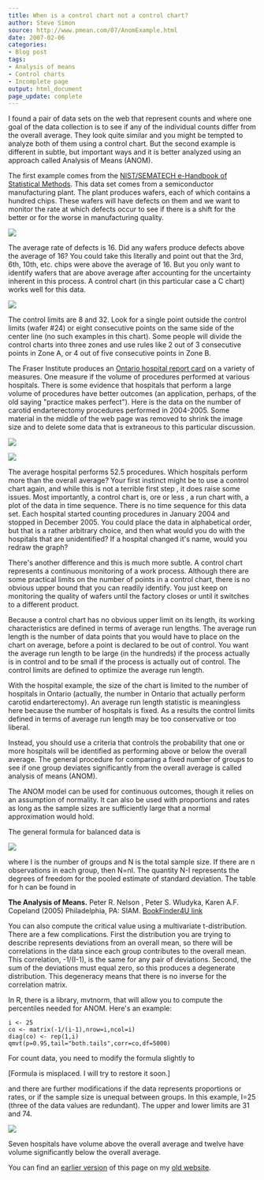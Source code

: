 ```yaml
---
title: When is a control chart not a control chart?
author: Steve Simon
source: http://www.pmean.com/07/AnomExample.html
date: 2007-02-06
categories:
- Blog post
tags:
- Analysis of means
- Control charts
- Incomplete page
output: html_document
page_update: complete
---
```


I found a pair of data sets on the web that represent counts and where one goal of the data collection is to see if any of the individual counts differ from the overall average. They look quite similar and you might be tempted to analyze both of them using a control chart. But the second example is different in subtle, but important ways and it is better analyzed using an approach called Analysis of Means (ANOM).

The first example comes from the [NIST/SEMATECH e-Handbook of Statistical Methods][nis1]. This data set comes from a semiconductor manufacturing plant. The plant produces wafers, each of which contains a hundred chips. These wafers will have defects on them and we want to monitor the rate at which defects occur to see if there is a shift for the better or for the worse in manufacturing quality.

![](http://www.pmean.com/new-images/07/AnomExample01.gif)

The average rate of defects is 16. Did any wafers produce defects above the average of 16? You could take this literally and point out that the 3rd, 6th, 10th, etc. chips were above the average of 16. But you only want to identify wafers that are above average after accounting for the uncertainty inherent in this process. A control chart (in this particular case a C chart) works well for this data.

![](http://www.pmean.com/new-images/07/AnomExample02.gif)

The control limits are 8 and 32. Look for a single point outside the control limits (wafer #24) or eight consecutive points on the same side of the center line (no such examples in this chart). Some people will divide the control charts into three zones and use rules like 2 out of 3 consecutive points in Zone A, or 4 out of five consecutive points in Zone B.

The Fraser Institute produces an [Ontario hospital report card][ont1] on a variety of measures. One measure if the volume of procedures performed at various hospitals. There is some evidence that hospitals that perform a large volume of procedures have better outcomes (an application, perhaps, of the old saying "practice makes perfect"). Here is the data on the number of carotid endarterectomy procedures performed in 2004-2005. Some material in the middle of the web page was removed to shrink the image size and to delete some data that is extraneous to this particular discussion.

![](http://www.pmean.com/new-images/07/AnomExample03.gif)

![](http://www.pmean.com/new-images/07/AnomExample04.gif)

The average hospital performs 52.5 procedures. Which hospitals perform more than the overall average? Your first instinct might be to use a control chart again, and while this is not a terrible first step , it does raise some issues. Most importantly, a control chart is, ore or less , a run chart with, a plot of the data in time sequence. There is no time sequence for this data set. Each hospital started counting procedures in January 2004 and stopped in December 2005. You could place the data in alphabetical order, but that is a rather arbitrary choice, and then what would you do with the hospitals that are unidentified? If a hospital changed it's name, would you redraw the graph?

There's another difference and this is much more subtle. A control chart represents a continuous monitoring of a work process. Although there are some practical limits on the number of points in a control chart, there is no obvious upper bound that you can readily identify. You just keep on monitoring the quality of wafers until the factory closes or until it switches to a different product.

Because a control chart has no obvious upper limit on its length, its working characteristics are defined in terms of average run lengths. The average run length is the number of data points that you would have to place on the chart on average, before a point is declared to be out of control. You want the average run length to be large (in the hundreds) if the process actually is in control and to be small if the process is actually out of control. The control limits are defined to optimize the average run length.

With the hospital example, the size of the chart is limited to the number of hospitals in Ontario (actually, the number in Ontario that actually perform carotid endarterectomy). An average run length statistic is meaningless here because the number of hospitals is fixed. As a results the control limits defined in terms of average run length may be too conservative or too liberal.

Instead, you should use a criteria that controls the probability that one or more hospitals will be identified as performing above or below the overall average. The general procedure for comparing a fixed number of groups to see if one group deviates significantly from the overall average is called analysis of means (ANOM).

The ANOM model can be used for continuous outcomes, though it relies on an assumption of normality. It can also be used with proportions and rates as long as the sample sizes are sufficiently large that a normal approximation would hold.

The general formula for balanced data is

![](http://www.pmean.com/new-images/07/AnomExample05.gif)

where I is the number of groups and N is the total sample size. If there are n observations in each group, then N=nI. The quantity N-I represents the degrees of freedom for the pooled estimate of standard deviation. The table for h can be found in
**The Analysis of Means.** Peter R. Nelson , Peter S. Wludyka, Karen A.F. Copeland (2005) Philadelphia, PA: SIAM. [BookFinder4U link][nel1]

You can also compute the critical value using a multivariate t-distribution. There are a few complications. First the distribution you are trying to describe represents deviations from an overall mean, so there will be correlations in the data since each group contributes to the overall mean. This correlation, -1/(I-1), is the same for any pair of deviations. Second, the sum of the deviations must equal zero, so this produces a degenerate distribution. This degeneracy means that there is no inverse for the correlation matrix.

In R, there is a library, mvtnorm, that will allow you to compute the percentiles needed for ANOM. Here's an example:

```
i <- 25
co <- matrix(-1/(i-1),nrow=i,ncol=i)
diag(co) <- rep(1,i)
qmvt(p=0.95,tail="both.tails",corr=co,df=5000)
```

For count data, you need to modify the formula slightly to

[Formula is misplaced. I will try to restore it soon.]

and there are further modifications if the data represents proportions or rates, or if the sample size is unequal between groups. In this example, I=25 (three of the data values are redundant). The upper and lower limits are 31 and 74.

![](http://www.pmean.com/new-images/07/AnomExample06.gif)

Seven hospitals have volume above the overall average and twelve have volume significantly below the overall average.

You can find an [earlier version][sim1] of this page on my [old website][sim2].

[sim1]: http://www.pmean.com/07/AnomExample.html
[sim2]: http://www.pmean.com

[nel1]: http://www.bookfinder4u.com/detail/089871592X.html
[nis1]: http://www.itl.nist.gov/div898/handbook/index.htm
[ont1]: http://www.hospitalreportcards.ca/default.asp
